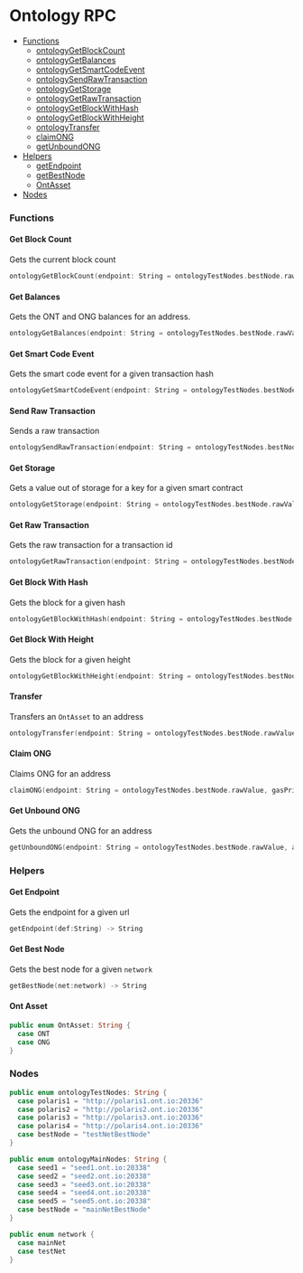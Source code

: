 # Ontology RPC

- [Functions](#functions)
  - [ontologyGetBlockCount](#get-block-count)
  - [ontologyGetBalances](#get-balances)
  - [ontologyGetSmartCodeEvent](#get-smart-code-event)
  - [ontologySendRawTransaction](#send-raw-transaction)
  - [ontologyGetStorage](#get-storage)
  - [ontologyGetRawTransaction](#get-raw-transaction)
  - [ontologyGetBlockWithHash](#get-block-with-hash)
  - [ontologyGetBlockWithHeight](#get-block-with-height)
  - [ontologyTransfer](#transfer)
  - [claimONG](#claim-ong)
  - [getUnboundONG](#get-unbound-ong)
- [Helpers](#helpers)
  - [getEndpoint](#get-endpoint)
  - [getBestNode](#get-best-node)
  - [OntAsset](#ont-asset)
- [Nodes](#nodes)

### Functions

#### Get Block Count

Gets the current block count

``` swift
ontologyGetBlockCount(endpoint: String = ontologyTestNodes.bestNode.rawValue) -> Int
```

#### Get Balances

Gets the ONT and ONG balances for an address.

``` swift
ontologyGetBalances(endpoint: String = ontologyTestNodes.bestNode.rawValue, address: String) -> (Int, Double)
```

#### Get Smart Code Event

Gets the smart code event for a given transaction hash

``` swift
ontologyGetSmartCodeEvent(endpoint: String = ontologyTestNodes.bestNode.rawValue, txHash: String) -> NeoutilsSmartCodeEvent?
```

#### Send Raw Transaction

Sends a raw transaction

``` swift
ontologySendRawTransaction(endpoint: String = ontologyTestNodes.bestNode.rawValue, raw: String) -> String
```

#### Get Storage

Gets a value out of storage for a key for a given smart contract

``` swift
ontologyGetStorage(endpoint: String = ontologyTestNodes.bestNode.rawValue, scriptHash: String, key: String) -> String
```

#### Get Raw Transaction

Gets the raw transaction for a transaction id

``` swift
ontologyGetRawTransaction(endpoint: String = ontologyTestNodes.bestNode.rawValue, txID: String) -> String
```

#### Get Block With Hash

Gets the block for a given hash

``` swift
ontologyGetBlockWithHash(endpoint: String = ontologyTestNodes.bestNode.rawValue, hash: String) -> String
```

#### Get Block With Height

Gets the block for a given height

``` swift
ontologyGetBlockWithHeight(endpoint: String = ontologyTestNodes.bestNode.rawValue, height: Int) -> String
```

#### Transfer

Transfers an `OntAsset` to an address

``` swift
ontologyTransfer(endpoint: String = ontologyTestNodes.bestNode.rawValue, gasPrice: Int = 500, gasLimit: Int = 20000, wif: String, asset: OntAsset, toAddress: String, amount: Double) -> String
```


#### Claim ONG

Claims ONG for an address

``` swift
claimONG(endpoint: String = ontologyTestNodes.bestNode.rawValue, gasPrice: Int = 500, gasLimit: Int = 20000, wif: String) -> String
```


#### Get Unbound ONG

Gets the unbound ONG for an address

``` swift
getUnboundONG(endpoint: String = ontologyTestNodes.bestNode.rawValue, address: String) -> String
```

### Helpers

#### Get Endpoint

Gets the endpoint for a given url

``` swift
getEndpoint(def:String) -> String
```

#### Get Best Node

Gets the best node for a given `network`

``` swift
getBestNode(net:network) -> String
```

#### Ont Asset

``` swift
public enum OntAsset: String {
  case ONT
  case ONG
}
```

### Nodes

``` swift
public enum ontologyTestNodes: String {
  case polaris1 = "http://polaris1.ont.io:20336"
  case polaris2 = "http://polaris2.ont.io:20336"
  case polaris3 = "http://polaris3.ont.io:20336"
  case polaris4 = "http://polaris4.ont.io:20336"
  case bestNode = "testNetBestNode"
}

public enum ontologyMainNodes: String {
  case seed1 = "seed1.ont.io:20338"
  case seed2 = "seed2.ont.io:20338"
  case seed3 = "seed3.ont.io:20338"
  case seed4 = "seed4.ont.io:20338"
  case seed5 = "seed5.ont.io:20338"
  case bestNode = "mainNetBestNode"
}

public enum network {
  case mainNet
  case testNet
}
```
